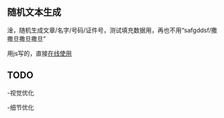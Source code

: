 ## 随机文本生成
淦，随机生成文章/名字/号码/证件号，测试填充数据用，再也不用“safgddsf/撒撒旦撒旦撒旦”


用js写的，直接[在线使用](https://kingwsi.github.io/random-gan/)

## TODO
-视觉优化

-细节优化
